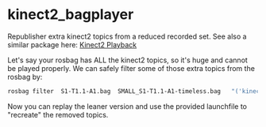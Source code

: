 # kinect2_bagplayer
Republisher extra kinect2 topics from a reduced recorded set.
See also a similar package here:
[Kinect2 Playback](https://github.com/si-machines/data_logger_bag/wiki/Kinect2-Playback)

Let's say your rosbag has ALL the kinect2 topics, so it's huge and cannot be played properly.
We can safely filter some of those extra topics from the rosbag by:
```bash
rosbag filter  S1-T1.1-A1.bag  SMALL_S1-T1.1-A1-timeless.bag   "('kinect2' not  in topic ) or (topic == '/robot5/sensors/kinect2/hd/image_color' or  topic == '/robot5/sensors/kinect2/hd/camera_info' or topic == '/robot5/sensors/kinect2/sd/image_depth' or  topic == '/robot5/sensors/kinect2/sd/camera_info' )"
```

Now you can replay the leaner version and use the provided launchfile to "recreate" the removed topics.
